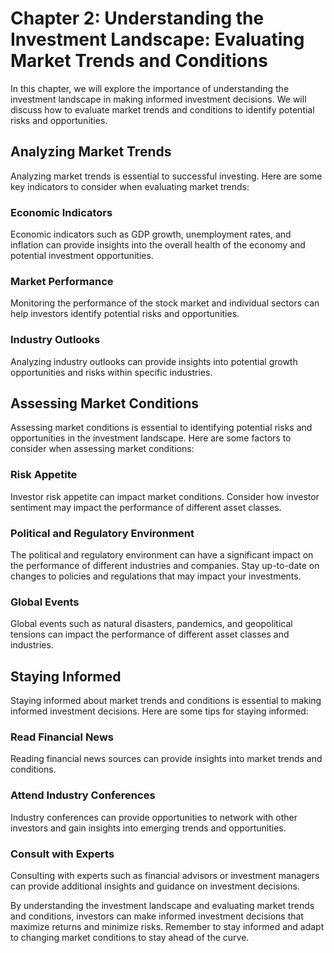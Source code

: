 Chapter 2: Understanding the Investment Landscape: Evaluating Market Trends and Conditions
==========================================================================================

In this chapter, we will explore the importance of understanding the investment landscape in making informed investment decisions. We will discuss how to evaluate market trends and conditions to identify potential risks and opportunities.

Analyzing Market Trends
-----------------------

Analyzing market trends is essential to successful investing. Here are some key indicators to consider when evaluating market trends:

### Economic Indicators

Economic indicators such as GDP growth, unemployment rates, and inflation can provide insights into the overall health of the economy and potential investment opportunities.

### Market Performance

Monitoring the performance of the stock market and individual sectors can help investors identify potential risks and opportunities.

### Industry Outlooks

Analyzing industry outlooks can provide insights into potential growth opportunities and risks within specific industries.

Assessing Market Conditions
---------------------------

Assessing market conditions is essential to identifying potential risks and opportunities in the investment landscape. Here are some factors to consider when assessing market conditions:

### Risk Appetite

Investor risk appetite can impact market conditions. Consider how investor sentiment may impact the performance of different asset classes.

### Political and Regulatory Environment

The political and regulatory environment can have a significant impact on the performance of different industries and companies. Stay up-to-date on changes to policies and regulations that may impact your investments.

### Global Events

Global events such as natural disasters, pandemics, and geopolitical tensions can impact the performance of different asset classes and industries.

Staying Informed
----------------

Staying informed about market trends and conditions is essential to making informed investment decisions. Here are some tips for staying informed:

### Read Financial News

Reading financial news sources can provide insights into market trends and conditions.

### Attend Industry Conferences

Industry conferences can provide opportunities to network with other investors and gain insights into emerging trends and opportunities.

### Consult with Experts

Consulting with experts such as financial advisors or investment managers can provide additional insights and guidance on investment decisions.

By understanding the investment landscape and evaluating market trends and conditions, investors can make informed investment decisions that maximize returns and minimize risks. Remember to stay informed and adapt to changing market conditions to stay ahead of the curve.


